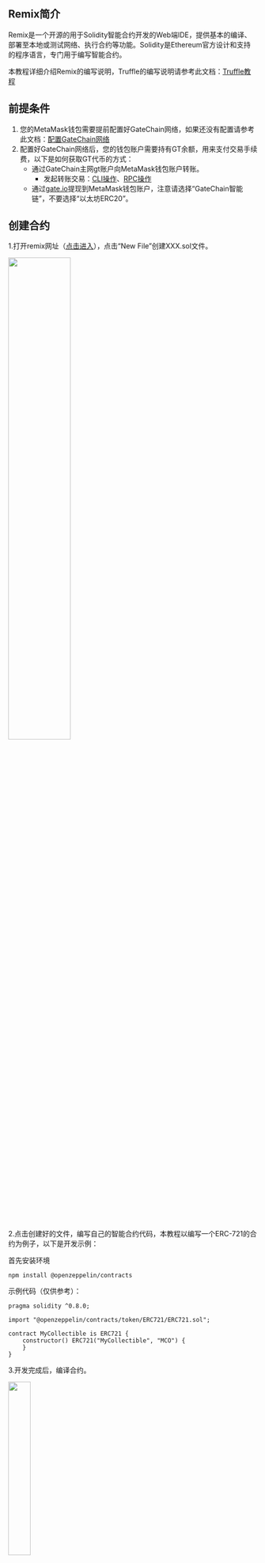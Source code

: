 
## Remix简介
Remix是一个开源的用于Solidity智能合约开发的Web端IDE，提供基本的编译、部署至本地或测试网络、执行合约等功能。Solidity是Ethereum官方设计和支持的程序语言，专门用于编写智能合约。

本教程详细介绍Remix的编写说明，Truffle的编写说明请参考此文档：[Truffle教程](../tool-truffle/index.md)

## 前提条件

1. 您的MetaMask钱包需要提前配置好GateChain网络，如果还没有配置请参考此文档：[配置GateChain网络](../tool-metamask/index.md)
2. 配置好GateChain网络后，您的钱包账户需要持有GT余额，用来支付交易手续费，以下是如何获取GT代币的方式：
	- 通过GateChain主网gt账户向MetaMask钱包账户转账。
		- 发起转账交易：[CLI操作](../../developers/cli/tx/index.md#发送交易-api)、[RPC操作](../../developers/api/tx/index.md#发送交易-命令行)
	- 通过<a href="https://www.gate.io/cn" target="_blank">gate.io</a>提现到MetaMask钱包账户，注意请选择“GateChain智能链”，不要选择“以太坊ERC20”。

## 创建合约

1.打开remix网址（<a href="http://remix.ethereum.org" target="_blank">点击进入</a>），点击“New File”创建XXX.sol文件。

<a data-fancybox title="" href="@assets/img/zh/remix1.png"><img src="@assets/img/zh/remix1.png"  height=50% width=50%></a>

2.点击创建好的文件，编写自己的智能合约代码，本教程以编写一个ERC-721的合约为例子，以下是开发示例：

首先安装环境

```
npm install @openzeppelin/contracts
```

示例代码（仅供参考）：

```
pragma solidity ^0.8.0;

import "@openzeppelin/contracts/token/ERC721/ERC721.sol";

contract MyCollectible is ERC721 {
    constructor() ERC721("MyCollectible", "MCO") {
    }
}
```

3.开发完成后，编译合约。

<a data-fancybox title="" href="@assets/img/zh/remix2.png"><img src="@assets/img/zh/remix2.png"  height=30% width=30%></a>

## 合约部署和交互

1.编译成功后，开始部署合约。

<a data-fancybox title="" href="@assets/img/zh/remix3.png"><img src="@assets/img/zh/remix3.png"  height=30% width=30%></a>

2.点击“Deploy”开始部署合约，跳转到MetaMask与您的账户连接。

>（请确保MetaMask网络已切换到GateChain）

<a data-fancybox title="" href="@assets/img/zh/remix4.png"><img src="@assets/img/zh/remix4.png"  height=30% width=30%></a>
	
3.打开部署好的合约，就可以选择某项功能与MetaMask进行交互啦!

<a data-fancybox title="" href="@assets/img/zh/remix5.png"><img src="@assets/img/zh/remix5.png"  height=30% width=30%></a>
	
4.查询合约交互的交易详细信息，可以去gatechain浏览器查看。

>区块浏览器地址：<a href="https://gatescan.org/txs" target="_blank">点击进入</a>
>
>ERC-721的Mint交易记录示例：<a href="https://gatescan.org/tx/0xcb26d417b550e11d86a0042873383bf5eae69209c4f8a5823071d0edd0501626" target="_blank">点击进入</a>





